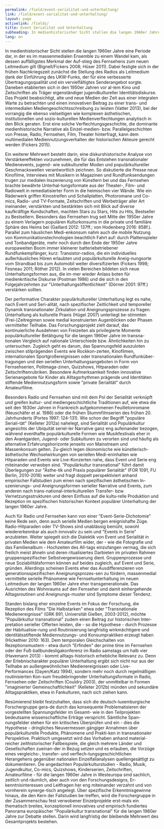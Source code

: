 ```yaml
---
permalink: /field/event-serialitat-und-unterhaltung/
link: /field/event-serialitat-und-unterhaltung/
layout: page
activelink: /fields/
title: Event Serialitat und Unterhaltung
subheading: In medienhistorischer Sicht stellen die langen 1960er Jahre eine Periode dar, in der es im massenmedialen Ensemble zu einem Wandel kam, als dessen auffälligstes Merkmal der Auf-stieg des Fernsehens zum neuen Leitmedium gilt.
lang: en
---
```



<!-- more -->

In medienhistorischer Sicht stellen die langen 1960er Jahre eine Periode dar, in der es im massenmedialen Ensemble zu einem Wandel kam, als dessen auffälligstes Merkmal der Auf-stieg des Fernsehens zum neuen Leitmedium gilt (Bignell/Fickers 2008; Hüser 2011). Dabei festigte sich in der frühen Nachkriegszeit zunächst die Stellung des Radios als Leitmedium dank der Einführung des UKW-Funks, der für eine verbesserte Übertragungsqualität und ein vervielfältigtes Senderangebot sorgte. Daneben etablierten sich in den 1950er Jahren vor al-lem Kino und Zeitschriften als Träger eigenständiger jugendkultureller Identitätsdiskurse. Das Projekt beabsichtigt, alte und neue Medien der Zeit aus einer integralen Warte zu betrachten und einen innovativen Beitrag zu einer trans- und intermedialen Mediengeschichtsschreibung zu leisten (Vatter 2013), bei der vorrangig die ebenso vielseitigen wie komplexen ästhetischen, institutionellen und sozio-kulturellen Medienverflechtungen analytisch in den Blick geraten. Erst eine solche Verflechtungsgeschichte, die dominante medienhistorische Narrative als Einzel-medien- bzw. Parallelgeschichten von Presse, Radio, Fernsehen, Film, Theater hinterfragt, kann dem multimedialen Mediennutzungsverhalten der historischen Akteure gerecht werden (Fickers 2015).


Ein weiterer Mehrwert besteht darin, eine diskurshistorische Analyse von Verstärkereffekten vorzunehmen, die für das Entstehen transnationaler Medienevents, jugend- wie subkultureller Moden und populärkultureller Geschmackswellen verantwortlich zeichnen. So diskutierte die Presse neue Kinofilme, Interviews mit Musikern in Magazinen und Rundfunksendungen trugen zur medialen Inszenierung von Künstlern bei und das Fernsehen brachte bewährte Unterhal-tungsformate aus der Theater-, Film- und Radiowelt in remediatisierter Form in die heimischen vier Wände. Wie ein Räderwerk griffen Kinostreifen und Schallplatten, Photoromane und Co-mics, Radio- und TV-Formate, Zeitschriften und Werbeträger aller Art ineinander, verstärkten und bestärkten sich mit Blick auf diverse kaufkräftige Kundschaften, machten Stars zu Stars, Hits zu Hits, Bestseller zu Bestsellern. Besonders das Fernsehen trug seit Mitte der 1950er Jahre zu einem Verlagern populären Kulturkonsums in die private und familiäre Sphäre des Heims bei (Gaillard 2012: 137ff.; von Hodenberg 2016: 858f.). Parallel zum häuslichen Medi-enkonsum nahm auch die mobile Nutzung von Kommunikationstechnologien beachtlich Fahrt auf: durch Plattenspieler und Tonbandgeräte, mehr noch durch den Ende der 1950er Jahre europaweiten Boom immer kleinerer batteriebetriebener Rundfunkempfänger, kurz: Transistor-radios, die ein individuelles außerhäusliches Hören erlaubten und populärkulturelle Aneig-nungsorte vom Strandbad bis zum Automobil weiter diversifizierten (Fickers 1998; Fesneau 2011; Röther 2012). In vielen Bereichen bildeten sich neue Unterhaltungsformen aus, die im-mer wieder Anlass boten für medienkritische Diskurse (Postman 1986) und die sich in den Folgejahrzehnten zur "Unterhaltungsöffentlichkeit" (Dörner 2001: 97ff.) verstärken sollten.


Der performative Charakter populärkultureller Unterhaltung legt es nahe, nach Event und Seri-alität, nach spezifischer Zeitlichkeit und temporeller Dynamik transnationaler Zirkulation und Aneignungsprozesse zu fragen. Unterhaltung als kulturelle Praxis (Hügel 2007) unterliegt be-stimmten (Frei-)Zeitregimen sowie medial konstruierten Augenblicken oder Phasen vermittelter Teilhabe. Das Forschungsprojekt zielt darauf, das kontinuierliche Ausdehnen von Freizeiten als privilegierte Momente populärkultureller Betätigung für die langen 1960er Jahre im transna-tionalen Vergleich auf nationale Unterschiede bzw. Ähnlichkeiten hin zu untersuchen. Zugleich geht es darum, das Spannungsfeld auszuloten zwischen stilprägenden Events wie Rockkon-zerten, Kinofilmen, internationalen Sportgroßereignissen oder transnationalen Rundfunküber-tragungen und den seriellen Unterhaltungsangeboten in Form von Fernsehserien, Politmaga-zinen, Quizshows, Hitparaden oder Zeitschriftenrubriken. Besondere Aufmerksamkeit finden innovative Serienangebote für Kinder als Alltagsrhythmen prägende und Identitäten stiftende Mediennutzungsform sowie "private Serialität" durch Amateurfilme.


Besonders Radio und Fernsehen sind mit dem Pol der Serialität verknüpft und greifen kultur- und mediengeschichtliche Traditionen auf, wie etwa die seit den 1830er Jahren in Frankreich aufgekommenen Feuilletonromane (Neuschäfer et al. 1986) oder die frühen Stummfilmserien des frühen 20. Jahrhunderts (Portes 1997: 124-131). Wie schon der Begriff "populäre Seriali-tät" (Kelleter 2012a) nahelegt, sind Serialität und Populärkultur angesichts der Ubiquität seriel-ler Narrative ganz eng aufeinander bezogen, während eventhafte populärkulturelle Formen wie Musikfestivals eher in den Avantgarden, Jugend- oder Subkulturen zu verorten sind und häufig als alternative Erfahrungshorizonte jenseits von Mainstream und Massenkonsum gelten. Zu-gleich legen ökonomische wie künstlerisch-ästhetische Wechselwirkungen von seriellen Medi-eninhalten wie Hitparaden und Events wie Live-Konzerten nahe, dass Event und Serie eng miteinander verwoben sind. "Populärkultur transnational" führt damit Überlegungen zur "Ästhe-tik und Praxis populärer Serialität" (FOR 1091, FU Berlin, 2010-2016) weiter und fragt doppelt perspektiviert anhand empirischer Fallstudien zum einen nach spezifischen ästhetischen In-szenierungs- und Aneignungsformen serieller Narrative und Events, zum anderen nach trans-national-interkulturellen Transfer- bzw. Vernetzungsstrukturen und deren Einfluss auf die kultu-relle Produktion und Rezeption im spezifischen historischen Kontext populärer Unterhaltung der langen 1960er Jahre.


Auch für Radio und Fernsehen kann von einer "Event-Serie-Dichotomie" keine Rede sein, denn auch serielle Medien bergen ereignishafte Züge. Radio-Hitparaden oder TV-Shows sind unablässig bemüht, sowohl wiedererkennbar als auch innovativ zu sein und "Events in Serie" anzubieten. Weiter spiegelt sich die Dialektik von Event und Serialität in privaten Medien wie dem Amateurfilm wider, der - wie die Fotografie und das Familienalbum - Hochzeiten des All-tags einzufangen vermag, die sich freilich meist ähneln und deren ritualisiertes Darbieten im privaten Rahmen gruppenspezifischer Selbstvergewisserung dient. Gruppenprozesse und neue Soziabilitätsformen können auf beides zugleich, auf Event und Serie, gründen. Allerdings scheinen Events eher das Ausdifferenzieren von generationsspezifischen Aneignungsprozes-sen zu fördern, massenmedial vermittelte serielle Phänomene wie Fernsehunterhaltung im neuen Leitmedium der langen 1960er Jahre eher transgenerationale. Das Ausrichten des Wohnraums auf den Fernseher und damit einhergehende Alltagsroutinen und Aneignungs-muster sind Symptome dieser Tendenz.


Standen bislang eher einzelne Events im Fokus der Forschung, die Rezeption des Films "Die Halbstarken" etwa oder "Transnationale Medienereignisse" (GRK 891, Universität Gießen, 2003-2012), möchte "Populärkultur transnational" zudem einen Beitrag zur historischen Inter-pretation serieller Offerten leisten, die - so die Hypothese - durch Prozesse der Habitualisie-rung und Routinisierung langfristig wirkmächtigere und identitätsstiftende Mediennutzungs- und Konsumpraktiken erzeugt haben (Hickethier 2010: 163). Dem temporalen Gleichschalten von Rezeptionsmustern - etwa durch "Erfinden" der prime time im Fernsehen oder der Fuß-ballbundesligakonferenz im Radio samstags um halb vier (Havemann 2013) - kommt alltags-historisch erhebliche Relevanz zu. Denn der Erlebnischarakter populärer Unterhaltung ergibt sich nicht nur aus der Teilhabe an außergewöhnlichen Medienereignissen oder Live-Performances (Dayen/Katz 1994), sondern mehr noch durch regelmäßigen routinisierten Kon-sum freudebringender Unterhaltungsformate in Radio, Fernsehen oder Zeitschriften (Couldry 2003), der unmittelbar in Formen "imaginierter Gemeinschaftlichkeit" (Kelleter 2012b) münden und sekundäre Alltagspraktiken, etwa in Fankulturen, nach sich ziehen kann.


Resümierend bleibt festzuhalten, dass sich die deutsch-luxemburgische Forschergruppe gera-de durch das konsequente Problematisieren der vorgestellten Spannungsfelder im Gesamt- wie in den Teilprojekten bedeutsame wissenschaftliche Erträge verspricht. Sämtliche Span-nungsfelder stehen für ein kritisches Überprüfen und ein - dies die Hypothese - dringliches Neuvermessen gängiger Annahmen über populärkulturelle Produkte, Phänomene und Prakti-ken in transnationaler Perspektive. Praktisch umgesetzt wird das Vorhaben anhand material-reicher zeithistorischer Fallbeispiele, die gleich mehrere Länder und Gesellschaften zueinan-der in Bezug setzen und es erlauben, die Vorzüge eines vergleichs-, transfer- und verflech-tungsgeschichtlichen Herangehens gegenüber nationalen Einzelfallanalysen quellengesättigt zu dokumentieren. Die angedachten Populärkulturstudien - Radio, Musik, Jugendkultur, Co-mics, Quizshows, Kinderserien, Zeitschriften, Amateurfilme - für die langen 1960er Jahre in Westeuropa sind sachlich, zeitlich und räumlich, aber auch von den Forschungsdesigns, Er-kenntnisinteressen und Leitfragen her eng miteinander verzahnt und von vornherein synerge-tisch angelegt. Über spezifische Erkenntnisgewinne hinaus, die den Kern der Fallstudien be-treffen, wird die Forschergruppe in der Zusammenschau fest verwobener Einzelprojekte erst-mals ein thematisch breites, konzeptionell innovatives und empirisch fundiertes Panorama europäischer "Populärkultur transnational" für die langen 1960er Jahre zur Debatte stellen. Darin wird langfristig der bleibende Mehrwert des Gesamtprojekts bestehen.
